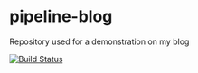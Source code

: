 # pipeline-blog
Repository used for a demonstration on my blog

[![Build Status](https://travis-ci.org/nicklanng/pipeline-blog.svg?branch=master)](https://travis-ci.org/nicklanng/pipeline-blog)
